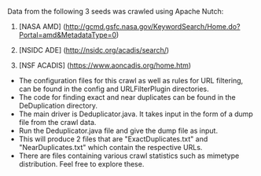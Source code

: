 Data from the following 3 seeds was crawled using Apache Nutch:

1. [NASA AMD] (http://gcmd.gsfc.nasa.gov/KeywordSearch/Home.do?Portal=amd&MetadataType=0)

2. [NSIDC ADE] (http://nsidc.org/acadis/search/)

3. [NSF ACADIS] (https://www.aoncadis.org/home.htm)

* The configuration files for this crawl as well as rules for URL filtering, can be found in the config and URLFilterPlugin directories.
* The code for finding exact and near duplicates can be found in the DeDuplication directory.
* The main driver is Deduplicator.java. It takes input in the form of a dump file from the crawl data.
* Run the Deduplicator.java file and give the dump file as input.
* This will produce 2 files that are "ExactDuplicates.txt" and "NearDuplicates.txt" which contain the respective URLs.  
* There are files containing various crawl statistics such as mimetype distribution. Feel free to explore these.